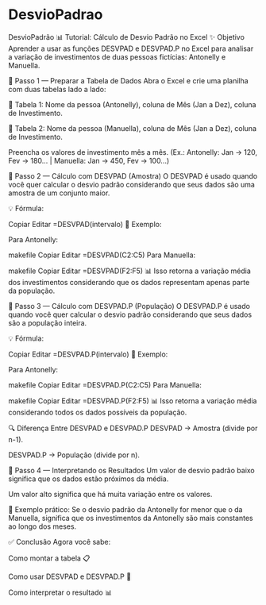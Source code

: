 # DesvioPadrao
DesvioPadrão
📊 Tutorial: Cálculo de Desvio Padrão no Excel
✨ Objetivo
Aprender a usar as funções DESVPAD e DESVPAD.P no Excel para analisar a variação de investimentos de duas pessoas fictícias: Antonelly e Manuella.

📝 Passo 1 — Preparar a Tabela de Dados
Abra o Excel e crie uma planilha com duas tabelas lado a lado:

📌 Tabela 1: Nome da pessoa (Antonelly), coluna de Mês (Jan a Dez), coluna de Investimento.

📌 Tabela 2: Nome da pessoa (Manuella), coluna de Mês (Jan a Dez), coluna de Investimento.

Preencha os valores de investimento mês a mês.
(Ex.: Antonelly: Jan → 120, Fev → 180... | Manuella: Jan → 450, Fev → 100...)

📐 Passo 2 — Cálculo com DESVPAD (Amostra)
O DESVPAD é usado quando você quer calcular o desvio padrão considerando que seus dados são uma amostra de um conjunto maior.

💡 Fórmula:

Copiar
Editar
=DESVPAD(intervalo)
🔹 Exemplo:

Para Antonelly:

makefile
Copiar
Editar
=DESVPAD(C2:C5)
Para Manuella:

makefile
Copiar
Editar
=DESVPAD(F2:F5)
📊 Isso retorna a variação média dos investimentos considerando que os dados representam apenas parte da população.

📏 Passo 3 — Cálculo com DESVPAD.P (População)
O DESVPAD.P é usado quando você quer calcular o desvio padrão considerando que seus dados são a população inteira.

💡 Fórmula:

Copiar
Editar
=DESVPAD.P(intervalo)
🔹 Exemplo:

Para Antonelly:

makefile
Copiar
Editar
=DESVPAD.P(C2:C5)
Para Manuella:

makefile
Copiar
Editar
=DESVPAD.P(F2:F5)
📊 Isso retorna a variação média considerando todos os dados possíveis da população.

🔍 Diferença Entre DESVPAD e DESVPAD.P
DESVPAD → Amostra (divide por n-1).

DESVPAD.P → População (divide por n).

🎯 Passo 4 — Interpretando os Resultados
Um valor de desvio padrão baixo significa que os dados estão próximos da média.

Um valor alto significa que há muita variação entre os valores.

💬 Exemplo prático:
Se o desvio padrão da Antonelly for menor que o da Manuella, significa que os investimentos da Antonelly são mais constantes ao longo dos meses.

✅ Conclusão
Agora você sabe:

Como montar a tabela 📋

Como usar DESVPAD e DESVPAD.P 🧮

Como interpretar o resultado 📊
